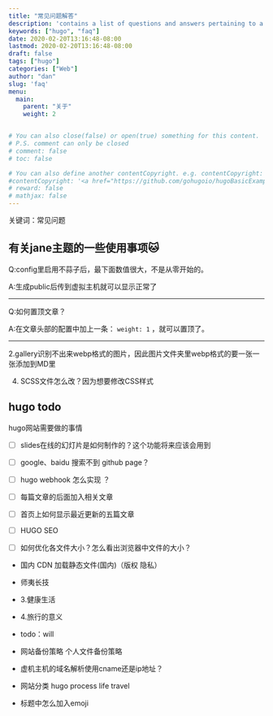 ```yaml
---
title: "常见问题解答"
description: 'contains a list of questions and answers pertaining to a particular topic. '
keywords: ["hugo", "faq"]
date: 2020-02-20T13:16:48-08:00
lastmod: 2020-02-20T13:16:48-08:00
draft: false
tags: ["hugo"]
categories: ["Web"]
author: "dan"
slug: 'faq'
menu:
  main:
    parent: "关于"
    weight: 2


# You can also close(false) or open(true) something for this content.
# P.S. comment can only be closed
# comment: false
# toc: false

# You can also define another contentCopyright. e.g. contentCopyright: "This is another copyright."
#contentCopyright: '<a href="https://github.com/gohugoio/hugoBasicExample" rel="noopener" target="_blank">See origin</a>'
# reward: false
# mathjax: false
---
```

关键词：常见问题

## 有关jane主题的一些使用事项:cat:

Q:config里启用不蒜子后，最下面数值很大，不是从零开始的。

A:生成public后传到虚拟主机就可以显示正常了

------

Q:如何置顶文章？

A:在文章头部的配置中加上一条： `weight: 1` ，就可以置顶了。

------





2.gallery识别不出来webp格式的图片，因此图片文件夹里webp格式的要一张一张添加到MD里

4. SCSS文件怎么改？因为想要修改CSS样式

## hugo todo

hugo网站需要做的事情

- [ ] slides在线的幻灯片是如何制作的？这个功能将来应该会用到

- [ ] google、baidu 搜索不到 github page？

- [ ] hugo webhook 怎么实现 ？

- [ ] 每篇文章的后面加入相关文章

- [ ] 首页上如何显示最近更新的五篇文章

- [ ] HUGO SEO

- [ ] 如何优化各文件大小？怎么看出浏览器中文件的大小？

- 国内 CDN 加载静态文件(国内)（版权 隐私）

- 师夷长技

- 3.健康生活

- 4.旅行的意义

- todo：will

- 网站备份策略 个人文件备份策略

- 虚机主机的域名解析使用cname还是ip地址？

- 网站分类 hugo process life travel

- 标题中怎么加入emoji